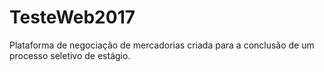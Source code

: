 # TesteWeb2017
Plataforma de negociação de mercadorias criada para a conclusão de um processo seletivo de estágio.
